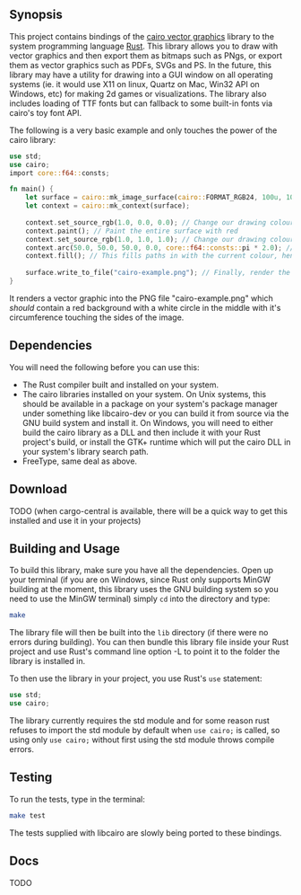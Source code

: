 ## Synopsis

This project contains bindings of the [cairo vector graphics](http://cairographics.org) library to the system programming language [Rust](http://rust-lang.org). This library allows you to draw with vector graphics and then export them as bitmaps such as PNgs, or export them as vector graphics such as PDFs, SVGs and PS. In the future, this library may have a utility for drawing into a GUI window on all operating systems (ie. it would use X11 on linux, Quartz on Mac, Win32 API on Windows, etc) for making 2d games or visualizations. The library also includes loading of TTF fonts but can fallback to some built-in fonts via cairo's toy font API.  
  
The following is a very basic example and only touches the power of the cairo library:

```rust
use std;
use cairo;
import core::f64::consts;

fn main() {
	let surface = cairo::mk_image_surface(cairo::FORMAT_RGB24, 100u, 100u);
	let context = cairo::mk_context(surface);
	
	context.set_source_rgb(1.0, 0.0, 0.0); // Change our drawing colour to red
	context.paint(); // Paint the entire surface with red
	context.set_source_rgb(1.0, 1.0, 1.0); // Change our drawing colour to white
	context.arc(50.0, 50.0, 50.0, 0.0, core::f64::consts::pi * 2.0); // "Path" a circle at (50, 50) with a radius of 50, and then make it start at 0 radians and then stretch to 2 radians (full circle/arc)
	context.fill(); // This fills paths in with the current colour, hence it fills a white circle
	
	surface.write_to_file("cairo-example.png"); // Finally, render the vector operations we just did into an PNG file
}
```
It renders a vector graphic into the PNG file "cairo-example.png" which *should* contain a red background with a white circle in the middle with it's circumference touching the sides of the image.

## Dependencies

You will need the following before you can use this:

* The Rust compiler built and installed on your system.
* The cairo libraries installed on your system. On Unix systems, this should be available in a package on your system's package manager under something like libcairo-dev or you can build it from source via the GNU build system and install it. On Windows, you will need to either build the cairo library as a DLL and then include it with your Rust project's build, or install the GTK+ runtime which will put the cairo DLL in your system's library search path.
* FreeType, same deal as above.

## Download

TODO (when cargo-central is available, there will be a quick way to get this installed and use it in your projects)

## Building and Usage

To build this library, make sure you have all the dependencies. Open up your terminal (if you are on Windows, since Rust only supports MinGW building at the moment, this library uses the GNU building system so you need to use the MinGW terminal) simply `cd` into the directory and type:

```sh
make
```

The library file will then be built into the `lib` directory (if there were no errors during building). You can then bundle this library file inside your Rust project and use Rust's command line option -L to point it to the folder the library is installed in.

To then use the library in your project, you use Rust's `use` statement:

```rust
use std;
use cairo;
```

The library currently requires the std module and for some reason rust refuses to import the std module by default when `use cairo;` is called, so using only `use cairo;` without first using the std module throws compile errors.

## Testing

To run the tests, type in the terminal:

```sh
make test
```

The tests supplied with libcairo are slowly being ported to these bindings.

## Docs

TODO
